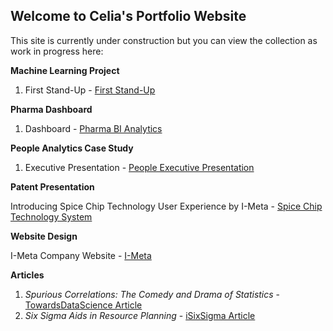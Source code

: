 ## Welcome to Celia's Portfolio Website

This site is currently under construction but you can view the collection as work in progress here:
  
<b>Machine Learning Project</b>

  1. First Stand-Up - <a href="https://youtu.be/IHSEvMyv5F4">First Stand-Up<a/>


<b>Pharma Dashboard</b>

  1. Dashboard - <a href="https://youtu.be/_IPNkGY10fw">Pharma BI Analytics<a/>


<b>People Analytics Case Study</b>

  1. Executive Presentation - <a href="https://youtu.be/djXELxLp1Y0">People Executive Presentation</a>


<b>Patent Presentation</b>

  Introducing Spice Chip Technology User Experience by I-Meta - <a href="https://youtu.be/uttoP9aTVb8" >Spice Chip Technology System</a>

  
<b>Website Design</b>
  
  I-Meta Company Website - <a href="https://spice-chip.com/" > I-Meta</a>
  
<b>Articles</b>

 1. <i>Spurious Correlations: The Comedy and Drama of Statistics</i> - <a href="https://www.linkedin.com/posts/celia-banks-imeta_spurious-correlations-the-comedy-and-drama-activity-7166893840618995712-3SDI?utm_source=share&utm_medium=member_desktop/" >TowardsDataScience Article</a>
 2. <i>Six Sigma Aids in Resource Planning</i> - <a href="https://www.isixsigma.com/operations/human-resources/six-sigma-aids-it-employee-resource-planning/" >iSixSigma Article</a>

